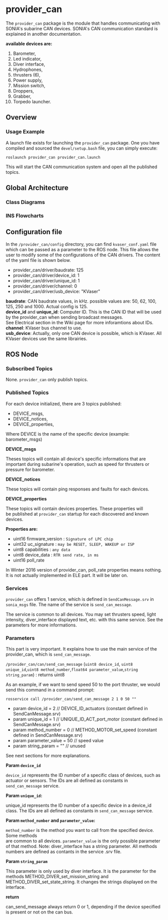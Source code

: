 # provider_can

The `provider_can` package is the module that handles communicating with SONIA's subarine CAN devices.
SONIA's CAN communication standard is explained in another documentation. 

**available devices are:**

1. Barometer,
2. Led indicator,
3. Diver interface,
4. Hydrophones,
5. thrusters (6),
6. Power supply,
7. Mission switch,
8. Droppers,
9. Grabber,
10. Torpedo launcher.

## Overview

### Usage Example

A launch file exists for launching the `provider_can` package.
One you have compiled and sourced the `devel/setup.bash` file, you can simply
execute:

	roslaunch provider_can provider_can.launch

This will start the CAN communication system and open all the published topics.

## Global Architecture

### Class Diagrams

### INS Flowcharts

## Configuration file

In the `/provider_can/config` directory, you can find `kvaser_conf.yaml` file which can be 
passed as a parameter to the ROS node. This file allows the user to modify some of
the configurations of the CAN drivers. The content of the yaml file is shown below.

* provider_can/driver/baudrate: 125
* provider_can/driver/device_id: 1
* provider_can/driver/unique_id: 1
* provider_can/driver/channel: 0
* provider_can/driver/usb_device: "KVaser"

**baudrate**: CAN baudrate values, in kHz. possible values are: 50, 62, 100, 125, 250 and 1000. 
Actual config is 125.  
**device_id** and **unique_id**: Computer ID. This is the CAN ID that will be used by the provider_can when sending broadcast messages.  
See Electrical section in the Wiki page for more inforamtions about IDs.  
**channel**: KVaser bus channel to use.  
**usb_device**: Actually, only one CAN device is possible, which is KVaser. All KVaser devices use the same librairies.  

## ROS Node

### Subscribed Topics

None. `provider_can` only publish topics.

### Published Topics

For each device initialized, there are 3 topics published:  
 
* DEVICE_msgs,
* DEVICE_notices,
* DEVICE_properties,

Where DEVICE is the name of the specific device (example: barometer_msgs)  

**DEVICE_msgs**

Theses topics will contain all device's specific informations that are
important during subarine's operation, such as speed for thrusters or
pressure for barometer.

**DEVICE_notices**

These topics will contain ping responses and faults for each devices.

**DEVICE_properties**

These topics will contain devices properties. These properties will  
be published at `provider_can` startup for each discovered and known devices.

**Properties are:**  

* uint16 firmware_version : `Signature of LPC chip`
* uint32 uc_signature : `may be RESET, SLEEP, WAKEUP or ISP`
* uint8 capabilities : `any data`
* uint8 device_data : `RTR send rate, in ms`
* uint16 poll_rate

In Winter 2016 version of provider_can, poll_rate properties means nothing.  
It is not actually implemented in ELE part. It will be later on.

### Services

`provider_can` offers 1 service, which is defined in `SendCanMessage.srv`
in `sonia_msgs` file.
The name of the service is `send_can_message`.

The service is common to all devices. You may set thrusters speed,
light intensity, diver_interface displayed text, etc. with this same
service. See the parameters for more informations.

### Parameters

This part is very important. It explains how to use the main service
of the provider_can, which is `send_can_message`. 

`/provider_can/can/send_can_message` (`uint8 device_id`, `uint8 unique_id`,`uint8 method_number`,`float64 parameter_value`,`string string_param`) : returns uint8

As an example, if we want to send speed 50 to the port thruster, we would send this command in a command prompt:

`rosservice call /provider_can/send_can_message 2 1 0 50 ""`

* param device_id = 2 			// DEVICE_ID_actuators (constant defined in SendCanMessage.srv)
* param unique_id = 1 			// UNIQUE_ID_ACT_port_motor (constant defined in SendCanMessage.srv)
* param method_number = 0 		// METHOD_MOTOR_set_speed (constant defined in SendCanMessage.srv)
* param parameter_value = 50 	// speed value
* param string_param = "" 		// unused

See next sections for more explanations.


**Param `device_id`**

`device_id` represents the ID number of a specific class of devices, such as
actuator or sensors. The IDs are all defined as constants in `send_can_message` service.


**Param `unique_id`:**

unique_id represents the ID number of a specific device in a device_id class.
The IDs are all defined as constants in `send_can_message` service.

	
**Param `method_number` and `parameter_value`:**

`method_number` is the method you want to call from the specified device. Some methods  
are common to all devices. `parameter_value` is the only possible parameter of that method.
Note: diver_interface has a string parameter. All methods numbers are defined as contants in the service .srv file.



**Param `string_param`**

This parameter is only used by diver interface. It is the parameter
for the methods METHOD_DIVER_set_mission_string and METHOD_DIVER_set_state_string.
It changes the strings displayed on the interface.

**return**

can_send_message always return 0 or 1, depending if the device specified is 
present or not on the can bus.
